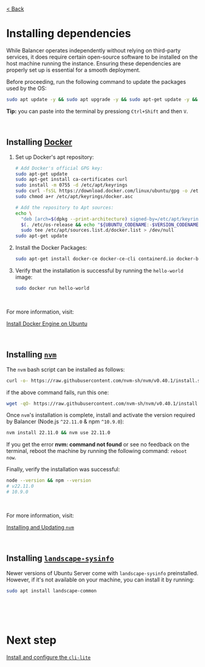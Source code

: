 [< Back](../../README.md#getting-started)

# Installing dependencies

While Balancer operates independently without relying on third-party services, it does require certain open-source software to be installed on the host machine running the instance. Ensuring these dependencies are properly set up is essential for a smooth deployment.

Before proceeding, run the following command to update the packages used by the OS:

```bash
sudo apt update -y && sudo apt upgrade -y && sudo apt-get update -y && sudo apt-get upgrade -y
```

**Tip:** you can paste into the terminal by pressiong `Ctrl+Shift` and then `V`.


<br/>

## Installing [Docker](https://www.docker.com/)

1. Set up Docker's apt repository:

   ```bash
   # Add Docker's official GPG key:
   sudo apt-get update
   sudo apt-get install ca-certificates curl
   sudo install -m 0755 -d /etc/apt/keyrings
   sudo curl -fsSL https://download.docker.com/linux/ubuntu/gpg -o /etc/apt/keyrings/docker.asc
   sudo chmod a+r /etc/apt/keyrings/docker.asc

   # Add the repository to Apt sources:
   echo \
     "deb [arch=$(dpkg --print-architecture) signed-by=/etc/apt/keyrings/docker.asc] https://download.docker.com/linux/ubuntu \
     $(. /etc/os-release && echo "${UBUNTU_CODENAME:-$VERSION_CODENAME}") stable" | \
     sudo tee /etc/apt/sources.list.d/docker.list > /dev/null
   sudo apt-get update
   ```

2. Install the Docker Packages:

   ```bash
   sudo apt-get install docker-ce docker-ce-cli containerd.io docker-buildx-plugin docker-compose-plugin -y
   ```

3. Verify that the installation is successful by running the `hello-world` image:

   ```bash
   sudo docker run hello-world
   ```

<br/>

For more information, visit:

[Install Docker Engine on Ubuntu](https://docs.docker.com/engine/install/ubuntu/)





<br/>

## Installing [`nvm`](https://github.com/nvm-sh/nvm)

The `nvm` bash script can be installed as follows:

```bash
curl -o- https://raw.githubusercontent.com/nvm-sh/nvm/v0.40.1/install.sh | bash
```

if the above command fails, run this one:

```bash
wget -qO- https://raw.githubusercontent.com/nvm-sh/nvm/v0.40.1/install.sh | bash
```

Once `nvm`'s installation is complete, install and activate the version required by Balancer (Node.js `^22.11.0` & npm `^10.9.0`):

```bash
nvm install 22.11.0 && nvm use 22.11.0
```

If you get the error **nvm: command not found** or see no feedback on the terminal, reboot the machine by running the following command: `reboot now`.


Finally, verify the installation was successful:

```bash
node --version && npm --version
# v22.11.0
# 10.9.0
```

<br/>

For more information, visit:

[Installing and Updating `nvm`](https://github.com/nvm-sh/nvm?tab=readme-ov-file#installing-and-updating)





<br/>

## Installing [`landscape-sysinfo`](https://manpages.ubuntu.com/manpages/xenial/man1/landscape-sysinfo.1.html)

Newer versions of Ubuntu Server come with `landscape-sysinfo` preinstalled. However, if it's not available on your machine, you can install it by running:

```bash
sudo apt install landscape-common
```



<br/><br/><br/>

# Next step

[Install and configure the `cli-lite`](../install-configure-cli-lite/index.md)